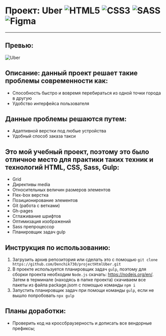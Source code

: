 # Проект: Uber ![HTML5](https://img.shields.io/badge/html5-%23E34F26.svg?style=for-the-badge&logo=html5&logoColor=white) ![CSS3](https://img.shields.io/badge/css3-%231572B6.svg?style=for-the-badge&logo=css3&logoColor=white) ![SASS](https://img.shields.io/badge/SASS-hotpink.svg?style=for-the-badge&logo=SASS&logoColor=white) ![Figma](https://img.shields.io/badge/figma-%23F24E1E.svg?style=for-the-badge&logo=figma&logoColor=white)

---
## Превью:
![Uber](https://user-images.githubusercontent.com/102176847/215272841-51897bd8-460c-4b9f-bb45-b12328010c8f.gif)
## Описание: данный проект решает такие проблемы современности как:

- Способность быстро и вовремя перебираться из одной точки города в другую
- Удобство интерфейса пользователя

## Данные проблемы решаются путем:

- Адаптивной верстки под любые устройства
- Удобный способ заказа такси

## Это мой учебный проект, поэтому это было отличное место для практики таких техник и технологий HTML, CSS, Sass, Gulp:

- Grid
- Директивы media
- Относительных величин размеров элементов
- Flex-box верстка
- Позиционирование элементов
- Git (работа с ветками)
- Gh-pages
- Сглаживание шрифтов
- Оптимизация изображений
- Sass препроцессор 
- Планировщик задач gulp

## Инструкция по использованию:

1. Загрузить архив репозитория или сделать это с помощью `git clone https://github.com/Denchik730/projectHtmlUber.git`
2. В проекте используется планировщик задач `gulp`, поэтому для сборки проекта необходим `Node.js` скачать: https://nodejs.org/en/. Затем в терминале (находясь в папке проекта) скачиваем все пакеты из файла package.jsom с помощью команды `npm i`
3. Запустить планировщик задач при помощи команды `gulp`, если не вышло попробовать `npx gulp`

## Планы доработки:

- Проверить код на кроссбраузерность и дописать все вендорные префиксы;

